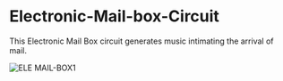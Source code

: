 # Electronic-Mail-box-Circuit
This Electronic Mail Box circuit generates music intimating the arrival of mail.

![ELE MAIL-BOX1](https://user-images.githubusercontent.com/66016425/123439831-c4c3d300-d5ef-11eb-87b9-791f86df970e.gif)
